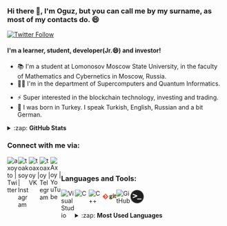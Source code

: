 ### Hi there 👋, I'm Oguz, but you can call me by my surname, as most of my contacts do. 😄

[![Twitter Follow](https://img.shields.io/twitter/follow/axoyto?color=1DA1F2&logo=twitter&style=for-the-badge)](https://twitter.com/intent/follow?original_referer=https%3A%2F%2Fgithub.com%2FTevfikOguzhanAksoy&screen_name=AxoyTO)

#### I'm a learner, student, developer(Jr.😄) and investor!

- 📚 I'm a student at Lomonosov Moscow State University, in the faculty of Mathematics and Cybernetics in Moscow, Russia.
- 👨‍💻 I'm in the department of Supercomputers and Quantum Informatics.
<!-- - 🌱 Currently making progress in Computer Graphics and CUDA. -->
- ⚡ Super interested in the blockchain technology, investing and trading.
- 📖 I was born in Turkey. I speak Turkish, English, Russian and a bit German.


<details>
  <summary>:zap: <b>GitHub Stats</b></summary>
  <img align="left" alt="TevfikOguzhanAksoy's GitHub Stats" src="https://github-readme-stats.vercel.app/api?username=TevfikOguzhanAksoy&theme=dark&show_icons=true&hide_border=true_" />
</details>

### Connect with me via:

[<img align="left" alt="axoyto | Twitter" width="25px" src="https://camo.githubusercontent.com/35b0b8bfbd8840f35607fb56ad0a139047fd5d6e09ceb060c5c6f0a5abd1044c/68747470733a2f2f6564656e742e6769746875622e696f2f537570657254696e7949636f6e732f696d616765732f7376672f747769747465722e737667" />][twitter]
[<img align="left" alt="toaksoy | Instagram" width="25px" src="https://camo.githubusercontent.com/c9dacf0f25a1489fdbc6c0d2b41cda58b77fa210a13a886d6f99e027adfbd358/68747470733a2f2f6564656e742e6769746875622e696f2f537570657254696e7949636f6e732f696d616765732f7376672f696e7374616772616d2e737667" />][instagram]
[<img align="left" alt="toaxoy | VK" width="25px" src="https://camo.githubusercontent.com/26be819fcce90f75668efeb7a432b969dcc35a1e4478149c3fcd48fda5b457c3/68747470733a2f2f6564656e742e6769746875622e696f2f537570657254696e7949636f6e732f696d616765732f7376672f766b2e737667" />][vk]
[<img align="left" alt="toaxoy | Telegram" width="25px" src="https://camo.githubusercontent.com/f4b401dd7cd9b7840fd31acafd49e151a80e4c9600bf219934461b96dd98e013/68747470733a2f2f6564656e742e6769746875622e696f2f537570657254696e7949636f6e732f696d616765732f7376672f74656c656772616d2e737667" />][telegram]
[<img align="left" alt="Axoy | YouTube" width="25px" src="https://camo.githubusercontent.com/d54e97f5edde790381f7e62b217410df33e066a0dc8f692f2fc6b25fc1768b0c/68747470733a2f2f6564656e742e6769746875622e696f2f537570657254696e7949636f6e732f696d616765732f7376672f796f75747562652e737667" />][youtube]

<br>

### Languages and Tools:

<img align="left" alt="Visual Studio" width="32px" src="https://img.icons8.com/color/48/000000/visual-studio-2019.png" />
<img align="left" alt="C" width="32px" src="https://img.icons8.com/color/50/000000/c-programming.png"/>
<img align="left" alt="C++" width="32px" src="https://img.icons8.com/color/48/000000/c-plus-plus-logo.png"/>
<img align="left" alt="Git" width="32px" src="https://raw.githubusercontent.com/github/explore/80688e429a7d4ef2fca1e82350fe8e3517d3494d/topics/git/git.png" />
<img align="left" alt="GitHub" width="32px" src="https://img.icons8.com/cute-clipart/64/000000/github.png" />
<img align="left" alt="Terminal" width="32px" src="https://raw.githubusercontent.com/github/explore/80688e429a7d4ef2fca1e82350fe8e3517d3494d/topics/terminal/terminal.png" />

<br>
<br>
<br>

<details>

<summary>:zap: <b>Most Used Languages</b> </summary>
<img align="left" alt="LanguageStats" width="px" alt="Tevfik Oguzhan Aksoy's Most Used Languages" src="https://github-readme-stats.vercel.app/api/top-langs/?username=TevfikOguzhanAksoy&layout=compact&theme=dark" /> 

</details>



[twitter]: https://twitter.com/AxoyTO
[youtube]: https://www.youtube.com/channel/UCJjRWHa_3WJQ2a-4nvnzw5w
[instagram]: https://instagram.com/toaksoy
[vk]: https://vk.com/toaxoy
[telegram]: https://t.me/toAxoy
